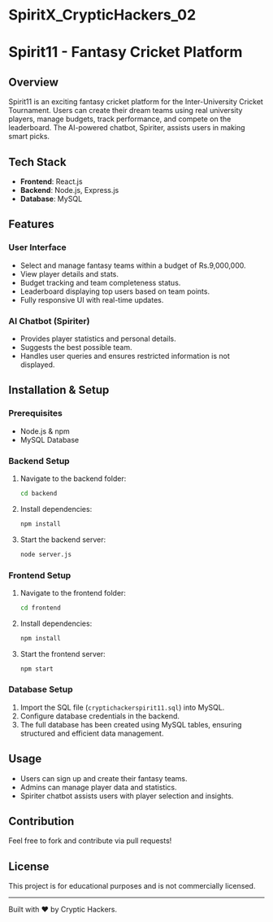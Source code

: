 # SpiritX_CrypticHackers_02

# Spirit11 - Fantasy Cricket Platform

## Overview

Spirit11 is an exciting fantasy cricket platform for the Inter-University Cricket Tournament. Users can create their dream teams using real university players, manage budgets, track performance, and compete on the leaderboard. The AI-powered chatbot, Spiriter, assists users in making smart picks.

## Tech Stack

- **Frontend**: React.js
- **Backend**: Node.js, Express.js
- **Database**: MySQL

## Features

### User Interface

- Select and manage fantasy teams within a budget of Rs.9,000,000.
- View player details and stats.
- Budget tracking and team completeness status.
- Leaderboard displaying top users based on team points.
- Fully responsive UI with real-time updates.

### AI Chatbot (Spiriter)

- Provides player statistics and personal details.
- Suggests the best possible team.
- Handles user queries and ensures restricted information is not displayed.

## Installation & Setup

### Prerequisites

- Node.js & npm
- MySQL Database

### Backend Setup

1. Navigate to the backend folder:
   ```sh
   cd backend
   ```
2. Install dependencies:
   ```sh
   npm install
   ```
3. Start the backend server:
   ```sh
   node server.js
   ```

### Frontend Setup

1. Navigate to the frontend folder:
   ```sh
   cd frontend
   ```
2. Install dependencies:
   ```sh
   npm install
   ```
3. Start the frontend server:
   ```sh
   npm start
   ```

### Database Setup

1. Import the SQL file (`cryptichackerspirit11.sql`) into MySQL.
2. Configure database credentials in the backend.
3. The full database has been created using MySQL tables, ensuring structured and efficient data management.

## Usage

- Users can sign up and create their fantasy teams.
- Admins can manage player data and statistics.
- Spiriter chatbot assists users with player selection and insights.

## Contribution

Feel free to fork and contribute via pull requests!

## License

This project is for educational purposes and is not commercially licensed.

---

Built with ❤️ by Cryptic Hackers.

